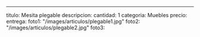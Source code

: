 ---
titulo: Mesita plegable
descripcion: 
cantidad: 1
categoria: Muebles
precio: 
entrega: 
foto1: "/images/articulos/plegable1.jpg"
foto2: "/images/articulos/plegable2.jpg"
foto3: 
